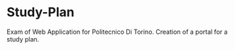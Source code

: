 # Study-Plan
Exam of Web Application for Politecnico Di Torino. Creation of a portal for a study plan.

